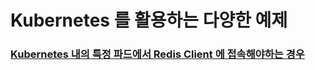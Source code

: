 # Kubernetes 를 활용하는 다양한 예제 

### [Kubernetes 내의 특정 파드에서 Redis Client 에 접속해야하는 경우](https://github.com/keepinmindsh/lines_kubernetes/blob/main/007_kuberntes_in_action/tips/001.md)